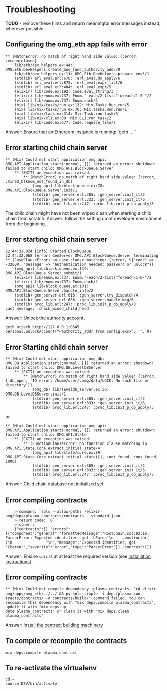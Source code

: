 # Troubleshooting

**TODO** - remove these hints and return meaningful error messages instead, wherever possible

## Configuring the omg_eth app fails with error
```
** (MatchError) no match of right hand side value: {:error, :econnrefused}
    lib/eth/dev_helpers.ex:44: OMG.Eth.DevHelpers.create_and_fund_authority_addr/0
    lib/eth/dev_helpers.ex:11: OMG.Eth.DevHelpers.prepare_env!/1
    (stdlib) erl_eval.erl:670: :erl_eval.do_apply/6
    (stdlib) erl_eval.erl:878: :erl_eval.expr_list/6
    (stdlib) erl_eval.erl:404: :erl_eval.expr/5
    (elixir) lib/code.ex:192: Code.eval_string/3
    (elixir) lib/enum.ex:737: Enum."-each/2-lists^foreach/1-0-"/2
    (elixir) lib/enum.ex:737: Enum.each/2
    (mix) lib/mix/tasks/run.ex:132: Mix.Tasks.Run.run/5
    (mix) lib/mix/tasks/run.ex:76: Mix.Tasks.Run.run/1
    (mix) lib/mix/task.ex:314: Mix.Task.run_task/3
    (mix) lib/mix/cli.ex:80: Mix.CLI.run_task/2
    (elixir) lib/code.ex:677: Code.require_file/2
```

Answer: Ensure that an Ethereum instance is running: `geth ...``

## Error starting child chain server
```
** (Mix) Could not start application omg_api: OMG.API.Application.start(:normal, []) returned an error: shutdown: failed to start child: OMG.API.BlockQueue.Server
    ** (EXIT) an exception was raised:
        ** (MatchError) no match of right hand side value: {:error, :mined_blknum_not_found_in_db}
            (omg_api) lib/block_queue.ex:78: OMG.API.BlockQueue.Server.init/1
            (stdlib) gen_server.erl:365: :gen_server.init_it/2
            (stdlib) gen_server.erl:333: :gen_server.init_it/6
            (stdlib) proc_lib.erl:247: :proc_lib.init_p_do_apply/3
```

The child chain might have not been wiped clean when starting a child chain from scratch.
Answer: follow the setting up of developer environment from the beginning.

## Error starting child chain server
```
22:44:32.024 [info] Started BlockQueue
22:44:32.068 [error] GenServer OMG.API.BlockQueue.Server terminating
** (CaseClauseError) no case clause matching: {:error, %{"code" => -32000, "message" => "authentication needed: password or unlock"}}
    (omg_api) lib/block_queue.ex:139: OMG.API.BlockQueue.Server.submit/1
    (elixir) lib/enum.ex:737: Enum."-each/2-lists^foreach/1-0-"/2
    (elixir) lib/enum.ex:737: Enum.each/2
    (omg_api) lib/block_queue.ex:101: OMG.API.BlockQueue.Server.handle_info/2
    (stdlib) gen_server.erl:616: :gen_server.try_dispatch/4
    (stdlib) gen_server.erl:686: :gen_server.handle_msg/6
    (stdlib) proc_lib.erl:247: :proc_lib.init_p_do_apply/3
Last message: :check_mined_child_head
```
Answer:
Unlock the authority account.

```
geth attach http://127.0.0.1:8545
personal.unlockAccount(“<authority_addr from config.exs>”, '', 0)
```

## Error Starting child chain server
```
** (Mix) Could not start application omg_db: OMG.DB.Application.start(:normal, []) returned an error: shutdown: failed to start child: OMG.DB.LevelDBServer
    ** (EXIT) an exception was raised:
        ** (MatchError) no match of right hand side value: {:error, {:db_open, 'IO error: /home/user/.omg/data/LOCK: No such file or directory'}}
            (omg_db) lib/leveldb_server.ex:36: OMG.DB.LevelDBServer.init/1
            (stdlib) gen_server.erl:365: :gen_server.init_it/2
            (stdlib) gen_server.erl:333: :gen_server.init_it/6
            (stdlib) proc_lib.erl:247: :proc_lib.init_p_do_apply/3
```

or

```
** (Mix) Could not start application omg_api: OMG.API.Application.start(:normal, []) returned an error: shutdown: failed to start child: OMG.API.State
    ** (EXIT) an exception was raised:
        ** (FunctionClauseError) no function clause matching in OMG.API.State.Core.extract_initial_state/4
            (omg_api) lib/state/core.ex:89: OMG.API.State.Core.extract_initial_state([], :not_found, :not_found, 1000)
            (stdlib) gen_server.erl:365: :gen_server.init_it/2
            (stdlib) gen_server.erl:333: :gen_server.init_it/6
            (stdlib) proc_lib.erl:247: :proc_lib.init_p_do_apply/3

```
Answer:
Child chain database not initialized yet

## Error compiling contracts

```
    > command: `solc --allow-paths /elixir-omg/deps/plasma_contracts/contracts --standard-json`
    > return code: `0`
    > stderr:
    {"contracts":{},"errors":[{"component":"general","formattedMessage":"RootChain.sol:92:16: ParserError: Expected identifier, got 'LParen'\n    constructor(
)\n               ^\n","message":"Expected identifier, got 'LParen'","severity":"error","type":"ParserError"}],"sources":{}}
```

Answer:
Ensure `solc` is at at least the required version (see [installation instructions](./install.md)).

## Error compiling contracts

```
** (Mix) Could not compile dependency :plasma_contracts, "cd elixir-omg/apps/omg_eth/../../ && py-solc-simple -i deps/plasma_con
tracts/contracts/ -o contracts/build/" command failed. You can recompile this dependency with "mix deps.compile plasma_contracts", update it with "mix deps.up
date plasma_contracts" or clean it with "mix deps.clean plasma_contracts"
```

Answer: [install the contract building machinery](./install.md#install-contract-building-machinery)


## To compile or recompile the contracts
```
mix deps.compile plasma_contract
```

## To re-activate the virtualenv
```
cd ~
source DEV/bin/activate
```

